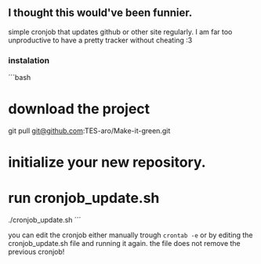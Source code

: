 ## I thought this would've been funnier.
simple cronjob that updates github or other site regularly.
I am far too unproductive to have a pretty tracker without cheating :3  

### instalation


´´´bash
# download the project
git pull git@github.com:TES-aro/Make-it-green.git

# initialize your new repository.


# run cronjob_update.sh
./cronjob_update.sh
´´´

you can edit the cronjob either manually trough `crontab -e`
or by editing the cronjob_update.sh file and running it again.
the file does not remove the previous cronjob!
